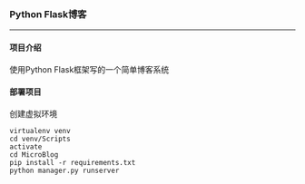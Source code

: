 ### Python Flask博客
----------------------------

#### 项目介绍

使用Python Flask框架写的一个简单博客系统

#### 部署项目

创建虚拟环境

```
virtualenv venv
cd venv/Scripts
activate
cd MicroBlog
pip install -r requirements.txt
python manager.py runserver
```

